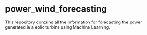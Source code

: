 # power_wind_forecasting
This repository contains all the information for forecasting the power generated in a eolic turbine using Machine Learning.
